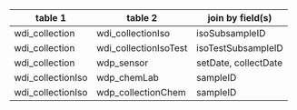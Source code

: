 |table 1|table 2|join by field(s)|
|-----------------|---------------------|--------------------|
|wdi_collection|wdi_collectionIso|isoSubsampleID|
|wdi_collection|wdi_collectionIsoTest|isoTestSubsampleID|
|wdi_collection|wdp_sensor|setDate, collectDate|
|wdi_collectionIso|wdp_chemLab|sampleID|
|wdi_collectionIso|wdp_collectionChem|sampleID|
